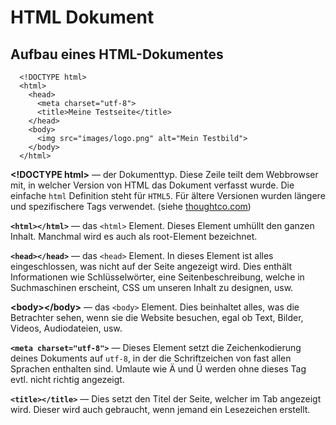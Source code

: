 # HTML Dokument

## Aufbau eines HTML-Dokumentes

```markup
  <!DOCTYPE html>
  <html>
    <head>
      <meta charset="utf-8">
      <title>Meine Testseite</title>
    </head>
    <body>
      <img src="images/logo.png" alt="Mein Testbild">
    </body>
  </html>
```

**\<!DOCTYPE html>** — der Dokumenttyp. Diese Zeile teilt dem Webbrowser mit, in welcher Version von HTML das Dokument verfasst wurde. Die einfache `html` Definition steht für `HTML5`. Für ältere Versionen wurden längere und spezifischere Tags verwendet. (siehe [thoughtco.com](https://www.thoughtco.com/list-of-doctypes-and-the-web-pages-they-generate-3467257))

**`<html></html>`** — das `<html>` Element. Dieses Element umhüllt den ganzen Inhalt. Manchmal wird es auch als root-Element bezeichnet.

**`<head></head>`** — das `<head>` Element. In dieses Element ist alles eingeschlossen, was nicht auf der Seite angezeigt wird. Dies enthält Informationen wie Schlüsselwörter, eine Seitenbeschreibung, welche in Suchmaschinen erscheint, CSS um unseren Inhalt zu designen, usw.

**\<body>\</body>** — das `<body>` Element. Dies beinhaltet alles, was die Betrachter sehen, wenn sie die Website besuchen, egal ob Text, Bilder, Videos, Audiodateien, usw.

**`<meta charset="utf-8">`** — Dieses Element setzt die Zeichenkodierung deines Dokuments auf `utf-8`, in der die Schriftzeichen von fast allen Sprachen enthalten sind. Umlaute wie Ä und Ü werden ohne dieses Tag evtl. nicht richtig angezeigt.

**`<title></title>`** — Dies setzt den Titel der Seite, welcher im Tab angezeigt wird. Dieser wird auch gebraucht, wenn jemand ein Lesezeichen erstellt.
